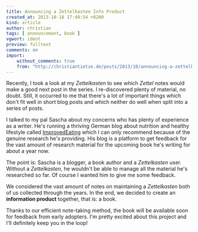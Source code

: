 ```yaml
---
title: Announcing a Zettelkasten Info Product
created_at: 2013-10-18 17:49:54 +0200
kind: article
author: christian
tags: [ announcement, book ]
vgwort: ident
preview: fulltext
comments: on
import:
    without_comments: true
    from: "http://christiantietze.de/posts/2013/10/announcing-a-zettelkasten-info-product/"
---
```


Recently, I took a look at my _Zettelkasten_ to see which _Zettel_ notes would make a good next post in the series.  I re-discovered plenty of material, no doubt.  Still, it occurred to me that there's a lot of important things which don't fit well in short blog posts and which neither do well when split into a series of posts.

I talked to my pal Sascha about my concerns who has plenty of experience as a writer.  He's running a thriving German blog about nutrition and healthy lifestyle called [ImprovedEating][] which I can only recommend because of the genuine research he's providing.  His blog is a platform to get feedback for the vast amount of research material for the upcoming book he's writing for about a year now.

The point is:  Sascha is a blogger, a book author and a _Zettelkasten_ user.  Without a _Zettelkasten_, he wouldn't be able to manage all the material he's researched so far.  Of course I wanted him to give me some feedback.

We considered the vast amount of notes on maintaining a _Zettelkasten_ both of us collected through the years.  In the end, we decided to create an **information product** together, that is:  a book.

Thanks to our efficient note-taking method, the book will be available soon for feedback from early adopters.  I'm pretty excited about this project and I'll definitely keep you in the loop!

[improvedeating]: http://www.improvedeating.com